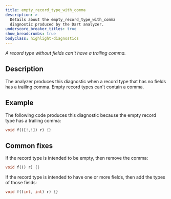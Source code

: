 ```yaml
---
title: empty_record_type_with_comma
description: >-
  Details about the empty_record_type_with_comma
  diagnostic produced by the Dart analyzer.
underscore_breaker_titles: true
show_breadcrumbs: true
bodyClass: highlight-diagnostics
---
```


_A record type without fields can't have a trailing comma._

## Description

The analyzer produces this diagnostic when a record type that has no
fields has a trailing comma. Empty record types can't contain a comma.

## Example

The following code produces this diagnostic because the empty record type
has a trailing comma:

```dart
void f(([!,!]) r) {}
```

## Common fixes

If the record type is intended to be empty, then remove the comma:

```dart
void f(() r) {}
```

If the record type is intended to have one or more fields, then add the
types of those fields:

```dart
void f((int, int) r) {}
```
